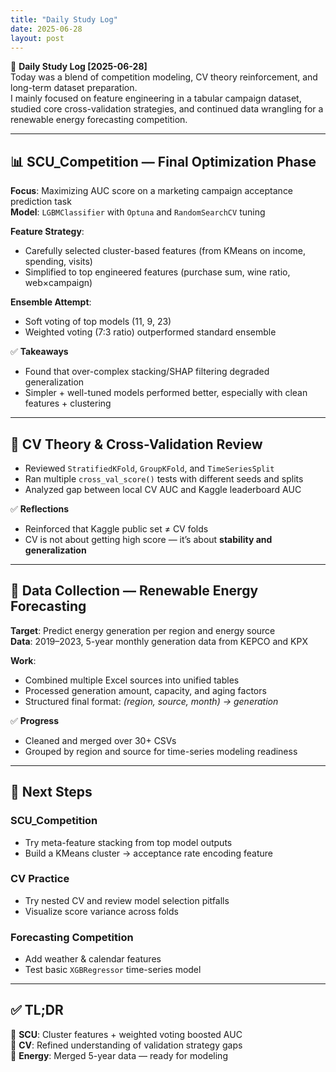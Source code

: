 ```yaml
---
title: "Daily Study Log"
date: 2025-06-28
layout: post
---
```


🧠 **Daily Study Log [2025-06-28]**  
Today was a blend of competition modeling, CV theory reinforcement, and long-term dataset preparation.  
I mainly focused on feature engineering in a tabular campaign dataset, studied core cross-validation strategies, and continued data wrangling for a renewable energy forecasting competition.

---

## 📊 SCU_Competition — Final Optimization Phase

**Focus**: Maximizing AUC score on a marketing campaign acceptance prediction task  
**Model**: `LGBMClassifier` with `Optuna` and `RandomSearchCV` tuning  

**Feature Strategy**:
- Carefully selected cluster-based features (from KMeans on income, spending, visits)
- Simplified to top engineered features (purchase sum, wine ratio, web×campaign)

**Ensemble Attempt**:
- Soft voting of top models (11, 9, 23)
- Weighted voting (7:3 ratio) outperformed standard ensemble

✅ **Takeaways**  
- Found that over-complex stacking/SHAP filtering degraded generalization  
- Simpler + well-tuned models performed better, especially with clean features + clustering

---

## 🧪 CV Theory & Cross-Validation Review

- Reviewed `StratifiedKFold`, `GroupKFold`, and `TimeSeriesSplit`
- Ran multiple `cross_val_score()` tests with different seeds and splits
- Analyzed gap between local CV AUC and Kaggle leaderboard AUC

✅ **Reflections**  
- Reinforced that Kaggle public set ≠ CV folds  
- CV is not about getting high score — it’s about **stability and generalization**

---

## 🔄 Data Collection — Renewable Energy Forecasting

**Target**: Predict energy generation per region and energy source  
**Data**: 2019–2023, 5-year monthly generation data from KEPCO and KPX

**Work**:
- Combined multiple Excel sources into unified tables
- Processed generation amount, capacity, and aging factors
- Structured final format: *(region, source, month) → generation*

✅ **Progress**  
- Cleaned and merged over 30+ CSVs  
- Grouped by region and source for time-series modeling readiness

---

## 🎯 Next Steps

### SCU_Competition
- Try meta-feature stacking from top model outputs
- Build a KMeans cluster → acceptance rate encoding feature

### CV Practice
- Try nested CV and review model selection pitfalls
- Visualize score variance across folds

### Forecasting Competition
- Add weather & calendar features
- Test basic `XGBRegressor` time-series model

---

## ✅ TL;DR

📍 **SCU**: Cluster features + weighted voting boosted AUC  
📍 **CV**: Refined understanding of validation strategy gaps  
📍 **Energy**: Merged 5-year data — ready for modeling
